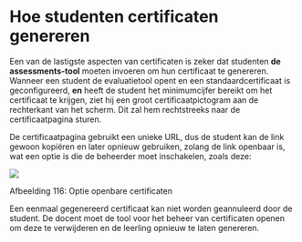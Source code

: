 # Hoe studenten certificaten genereren

Een van de lastigste aspecten van certificaten is zeker dat studenten **de assessments-tool** moeten invoeren om hun certificaat te genereren. Wanneer een student de evaluatietool opent en een standaardcertificaat is geconfigureerd, **en** heeft de student het minimumcijfer bereikt om het certificaat te krijgen, ziet hij een groot certificaatpictogram aan de rechterkant van het scherm. Dit zal hem rechtstreeks naar de certificaatpagina sturen.

De certificaatpagina gebruikt een unieke URL, dus de student kan de link gewoon kopiëren en later opnieuw gebruiken, zolang de link openbaar is, wat een optie is die de beheerder moet inschakelen, zoals deze:

![](../../.gitbook/assets/image12%20%2810%29.png)

Afbeelding 116: Optie openbare certificaten

Een eenmaal gegenereerd certificaat kan niet worden geannuleerd door de student. De docent moet de tool voor het beheer van certificaten openen om deze te verwijderen en de leerling opnieuw te laten genereren.
